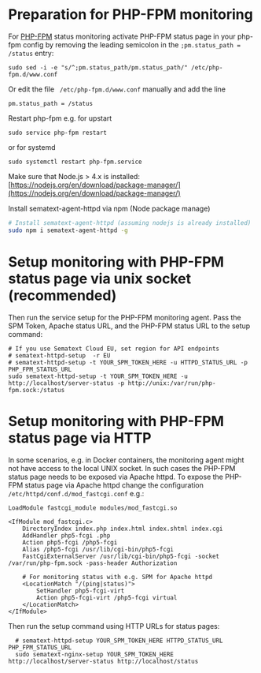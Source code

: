 # Preparation for PHP-FPM monitoring

For [PHP-FPM](http://php.net/manual/en/install.fpm.php) status monitoring activate PHP-FPM status page in your php-fpm config by removing the leading semicolon in the ```;pm.status_path = /status``` entry:

```
sudo sed -i -e "s/^;pm.status_path/pm.status_path/" /etc/php-fpm.d/www.conf
```

Or edit the file ` /etc/php-fpm.d/www.conf` manually and add the line

```
pm.status_path = /status
``` 

Restart php-fpm e.g. for upstart
```
sudo service php-fpm restart 
```

or for systemd
```
sudo systemctl restart php-fpm.service
```

Make sure that Node.js > 4.x is installed: [https://nodejs.org/en/download/package-manager/](https://nodejs.org/en/download/package-manager/)

Install sematext-agent-httpd via npm (Node package manage)
```sh
# Install sematext-agent-httpd (assuming nodejs is already installed)
sudo npm i sematext-agent-httpd -g
```

# Setup monitoring with PHP-FPM status page via unix socket (recommended)

Then run the service setup for the PHP-FPM monitoring agent. Pass the SPM Token, Apache status URL, and the PHP-FPM status URL to the setup command:
```
# If you use Sematext Cloud EU, set region for API endpoints
# sematext-httpd-setup  -r EU
# sematext-httpd-setup -t YOUR_SPM_TOKEN_HERE -u HTTPD_STATUS_URL -p PHP_FPM_STATUS_URL
sudo sematext-httpd-setup -t YOUR_SPM_TOKEN_HERE -u http://localhost/server-status -p http://unix:/var/run/php-fpm.sock:/status
```

# Setup monitoring with PHP-FPM status page via HTTP

In some scenarios, e.g. in Docker containers, the monitoring agent might not have access to the local UNIX socket. In such cases the PHP-FPM status page needs to be exposed via Apache httpd. 
To expose the PHP-FPM status page via Apache httpd change the configuration ```/etc/httpd/conf.d/mod_fastcgi.conf``` e.g.:

```
LoadModule fastcgi_module modules/mod_fastcgi.so
 
<IfModule mod_fastcgi.c>
	DirectoryIndex index.php index.html index.shtml index.cgi
	AddHandler php5-fcgi .php
	Action php5-fcgi /php5-fcgi
	Alias /php5-fcgi /usr/lib/cgi-bin/php5-fcgi
	FastCgiExternalServer /usr/lib/cgi-bin/php5-fcgi -socket /var/run/php-fpm.sock -pass-header Authorization
 
	# For monitoring status with e.g. SPM for Apache httpd
	<LocationMatch "/(ping|status)">
		SetHandler php5-fcgi-virt
		Action php5-fcgi-virt /php5-fcgi virtual
	</LocationMatch>
</IfModule>
```

Then run the setup command using HTTP URLs for status pages:

```
  # sematext-httpd-setup YOUR_SPM_TOKEN_HERE HTTPD_STATUS_URL PHP_FPM_STATUS_URL
  sudo sematext-nginx-setup YOUR_SPM_TOKEN_HERE http://localhost/server-status http://localhost/status
```

